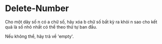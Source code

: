 # Delete-Number
Cho một dãy số n có a chữ số, hãy xóa b chữ số bất kỳ ra khỏi n sao cho kết quả là số nhỏ nhất có thể theo thứ tự ban đầu.

Nếu không thể, hãy trả về 'empty'.
